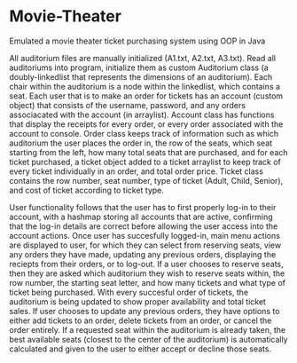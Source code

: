 # Movie-Theater
Emulated a movie theater ticket purchasing system using OOP in Java

All auditorium files are manually initialized (A1.txt, A2.txt, A3.txt).
Read all auditoriums into program, initialize them as custom Auditorium class (a doubly-linkedlist that represents the dimensions of an auditorium).
Each chair within the auditorium is a node within the linkedlist, which contains a seat.
Each user that is to make an order for tickets has an account (custom object) that consists of the username, password, and any orders associacated with the account (in arraylist).
Account class has functions that display the receipts for every order, or every order associated with the account to console.
Order class keeps track of information such as which auditorium the user places the order in, the row of the seats, which seat starting from the left, how many total seats that are purchased, and for each ticket purchased, a ticket object added to a ticket arraylist to keep track of every ticket individually in an order, and total order price.
Ticket class contains the row number, seat number, type of ticket (Adult, Child, Senior), and cost of ticket according to ticket type.

User functionality follows that the user has to first properly log-in to their account, with a hashmap storing all accounts that are active, confirming that the log-in details are correct before allowing the user access into the account actions.
Once user has succesfully logged-in, main menu actions are displayed to user, for which they can select from reserving seats, view any orders they have made, updating any previous orders, displaying the reciepts from their orders, or to log-out.
If a user chooses to reserve seats, then they are asked which auditorium they wish to reserve seats within, the row number, the starting seat letter, and how many tickets and what type of ticket being purchased.
With every succesful order of tickets, the auditorium is being updated to show proper availability and total ticket sales.
If user chooses to update any previous orders, they have options to either add tickets to an order, delete tickets from an order, or cancel the order entirely.
If a requested seat within the auditorium is already taken, the best available seats (closest to the center of the auditorium) is automatically calculated and given to the user to either accept or decline those seats.
